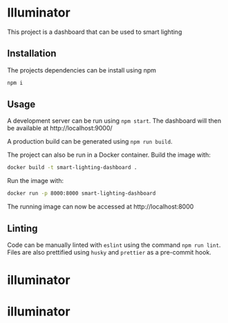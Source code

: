 # Illuminator

This project is a dashboard that can be used to smart lighting

## Installation

The projects dependencies can be install using npm

```bash
npm i
```

## Usage

A development server can be run using `npm start`. The dashboard will then be
available at http://localhost:9000/

A production build can be generated using `npm run build`.

The project can also be run in a Docker container.
Build the image with:

```bash
docker build -t smart-lighting-dashboard .
```

Run the image with:

```bash
docker run -p 8000:8000 smart-lighting-dashboard
```

The running image can now be accessed at http://localhost:8000

## Linting

Code can be manually linted with `eslint` using the command `npm run lint`.
Files are also prettified using `husky` and `prettier` as a pre-commit hook.

# illuminator
# illuminator
